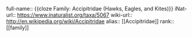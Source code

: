 full-name:: {{cloze Family: Accipitridae (Hawks, Eagles, and Kites)}}
iNat-url:: https://www.inaturalist.org/taxa/5067
wiki-url:: http://en.wikipedia.org/wiki/Accipitridae
alias:: [[Accipitridae]]
rank:: [[family]]